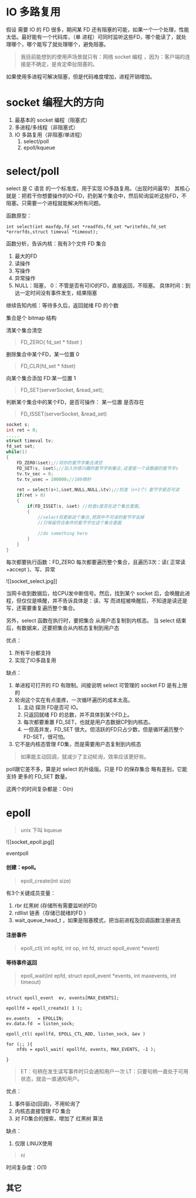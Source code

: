 

# IO 多路复用

假设 需要 IO 的 FD 很多，期间某 FD 还有阻塞的可能，如果一个一个处理，性能太低。最好能有一个代码库，（单 进程）可同时监听这些FD，哪个能读了，就处理哪个，哪个能写了就处理哪个，避免阻塞。

> 我目前能想到的使用声场景就只有：网络 socket 编程 ，因为：客户端的连接是不确定，是肯定牵扯阻塞的。

如果使用多进程可解决阻塞，但是代码难度增加，进程开销增加。

# socket 编程大的方向

1. 最基本的 socket 编程（阻塞式）
2. 多进程/多线程（非阻塞式）
3. IO 多路复用（非阻塞/单进程）
    1. select/poll
    2. epoll/kqueue

# select/poll

select 是 C 语言 的一个标准库，用于实现 IO多路复用。（出现时间最早）
其核心就是：把若干你想要操作的IO\-FD，扔到某个集合中，然后轮询监听这些FD，不阻塞。只需要一个进程就能解决所有问题。



函数原型：

```
int select(int maxfdp,fd_set *readfds,fd_set *writefds,fd_set *errorfds,struct timeval *timeout);
```

函数分析，告诉内核：我有3个文件 FD 集合

1. 最大的FD
2. 读操作
3. 写操作
4. 异常操作
5. NULL：阻塞， 0：不管是否有可IO的FD，直接返回，不阻塞。 具体时间：到达一定时间没有事件发生，结果阻塞

继续告知内核：等待多久后，返回就绪 FD 的个数

集合是个 bitmap 结构

清某个集合清空
>FD_ZERO( fd_set * fdset  )

删除集合中某个FD，某一位置 0
>FD_CLR(fd_set  * fdset)

向某个集合添加 FD:某一位置  1
> FD\_SET\(serverSocket, &read\_set\);

判断某个集合中的某个FD，是否可操作： 某一位置 是否存在 
> FD\_ISSET\(serverSocket, &read\_set\)

```c++
socket s;
int ret = 0;
.....
struct timeval tv;
fd_set set;
while(1)
{
    FD_ZERO(&set);//将你的套节字集合清空
    FD_SET(s, &set);//加入你感兴趣的套节字到集合,这里是一个读数据的套节字s
    tv.tv_sec = 0;
    tv.tv_usec = 100000;//100微秒

    ret = select(s+1,&set,NULL,NULL,&tv);//检查（s+1个）套节字是否可读
	if(ret > 0)
	{
	    if(FD_ISSET(s, &set) //检查s是否在这个集合里面,
	    { 
		    //select将更新这个集合,把其中不可读的套节字去掉
		    //只保留符合条件的套节字在这个集合里面
		    
		    //do something here
	    }		
	}	    
}

```

每次都要执行函数：FD_ZERO
每次都要遍历整个集合，且遍历3次：读( 正常读+accept )、写、异常


![[socket_select.jpg]]

当网卡收到数据后，给CPU发中断信号。然后，找到某个 socket 后，会唤醒此进程，但仅仅是唤醒，并不告诉具体是：读、写
而进程被唤醒后，不知道是读还是写，还需要重复遍历整个集合。

另外，select 函数在执行时，要把集合 从用户态复制到内核态。 当 select 结束后，有数据来，还要把集合从内核态复制到用户态

优点：

1. 所有平台都支持
2. 实现了IO多路复用

缺点：

1. 单进程可打开的 FD 有限制。间接说明 select 可管理的 socket FD 是有上限的
2. 轮询这个实在有点蛋疼，一次循环遍历的成本太高。
    1. 主动 探测 FD是否可 IO。
    2. 只返回就绪 FD 的总数，并不具体到某个FD上。
    3. 每次都要重置 FD\_SET，也就是用户态数据CP到内核态。
    4. 一但高并发，FD\_SET 很大。但活跃的FD只占少数，但是循环遍历整个FD\-SET，很可怕。
3. 它不是内核态管理 FD集，而是需要用户态复制到内核态

> 如果能主动回调，就减少了主动轮询，效率应该更好些。

poll跟它差不多，算是对 select 的升级版。只是 FD 的保存集合 略有差别，它能支持 更多的 FD\_SET 数量。

这两个的时间复杂都是：O\(n\)

# epoll

> unix 下叫 kqueue


![[socket_epoll.jpg]]

eventpoll

#### 创建：epoll。

> epoll\_create\(int size\)

有3个关键成员变量：
1. rbr 红黑树 (存储所有需要监听的FD)
2. rdllist 链表（存储已就绪的FD ）
3. wait_queue_head_t  ，如果是阻塞模式，把当前进程及回调函数注册进去

#### 注册事件

> epoll\_ctl\( int epfd, int op, int fd, struct epoll\_event \*event\)

#### 等待事件返回

> epoll\_wait\(int epfd, struct epoll\_event \*events, int maxevents, int timeout\)

```

struct epoll_event  ev, events[MAX_EVENTS];

epollfd = epoll_create1( 1 );

ev.events   = EPOLLIN;
ev.data.fd  = listen_sock;

epoll_ctl( epollfd, EPOLL_CTL_ADD, listen_sock, &ev )

for (;; ){
    nfds = epoll_wait( epollfd, events, MAX_EVENTS, -1 );
    
}

```

> ET：句柄在发生读写事件时只会通知用户一次
> LT：只要句柄一直处于可用状态，就会一直通知用户。

优点：

1. 事件驱动\(回调\)，不用轮询了
2. 内核态直接管理 FD 集合
3. 对 FD集合的搜索，增加了 红黑树 算法

缺点：

1. 仅限 LINUX使用

> ni

时间复杂度：O\(1\)

## 其它
